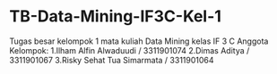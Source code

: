 # TB-Data-Mining-IF3C-Kel-1
Tugas besar kelompok 1 mata kuliah Data Mining kelas IF 3 C
Anggota Kelompok:
1.Ilham Alfin Alwaduudi / 3311901074
2.Dimas Aditya  / 3311901067
3.Risky Sehat Tua Simarmata / 3311901064
